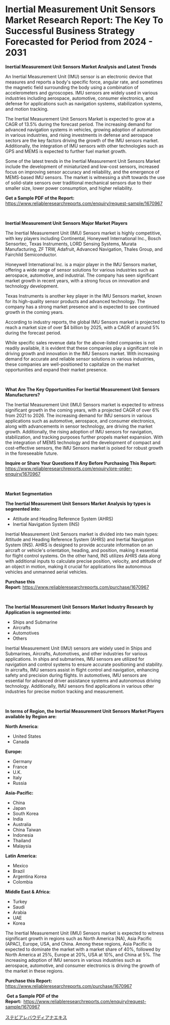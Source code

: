 <p><h1>Inertial Measurement Unit Sensors Market Research Report: The Key To Successful Business Strategy Forecasted for Period from 2024 - 2031</h1></p><p><strong>Inertial Measurement Unit Sensors Market Analysis and Latest Trends</strong></p>
<p><p>An Inertial Measurement Unit (IMU) sensor is an electronic device that measures and reports a body's specific force, angular rate, and sometimes the magnetic field surrounding the body using a combination of accelerometers and gyroscopes. IMU sensors are widely used in various industries including aerospace, automotive, consumer electronics, and defense for applications such as navigation systems, stabilization systems, and motion tracking.</p><p>The Inertial Measurement Unit Sensors Market is expected to grow at a CAGR of 13.5% during the forecast period. The increasing demand for advanced navigation systems in vehicles, growing adoption of automation in various industries, and rising investments in defense and aerospace sectors are the key factors driving the growth of the IMU sensors market. Additionally, the integration of IMU sensors with other technologies such as GPS and MEMS is expected to further fuel market growth.</p><p>Some of the latest trends in the Inertial Measurement Unit Sensors Market include the development of miniaturized and low-cost sensors, increased focus on improving sensor accuracy and reliability, and the emergence of MEMS-based IMU sensors. The market is witnessing a shift towards the use of solid-state sensors over traditional mechanical sensors due to their smaller size, lower power consumption, and higher reliability.</p></p>
<p><strong>Get a Sample PDF of the Report:&nbsp;</strong> <a href="https://www.reliableresearchreports.com/enquiry/request-sample/1670967">https://www.reliableresearchreports.com/enquiry/request-sample/1670967</a></p>
<p>&nbsp;</p>
<p><strong>Inertial Measurement Unit Sensors Major Market Players</strong></p>
<p><p>The Inertial Measurement Unit (IMU) Sensors market is highly competitive, with key players including Continental, Honeywell International Inc., Bosch Sensortec, Texas Instruments, LORD Sensing Systems, Murata Manufacturing, ZF TRW, Adafruit, Advanced Navigation, Thales Group, and Fairchild Semiconductor. </p><p>Honeywell International Inc. is a major player in the IMU Sensors market, offering a wide range of sensor solutions for various industries such as aerospace, automotive, and industrial. The company has seen significant market growth in recent years, with a strong focus on innovation and technology development. </p><p>Texas Instruments is another key player in the IMU Sensors market, known for its high-quality sensor products and advanced technology. The company has a strong market presence and is expected to see continued growth in the coming years.</p><p>According to industry reports, the global IMU Sensors market is projected to reach a market size of over $4 billion by 2025, with a CAGR of around 5% during the forecast period. </p><p>While specific sales revenue data for the above-listed companies is not readily available, it is evident that these companies play a significant role in driving growth and innovation in the IMU Sensors market. With increasing demand for accurate and reliable sensor solutions in various industries, these companies are well-positioned to capitalize on the market opportunities and expand their market presence.</p></p>
<p>&nbsp;</p>
<p><strong>What Are The Key Opportunities For Inertial Measurement Unit Sensors Manufacturers?</strong></p>
<p><p>The Inertial Measurement Unit (IMU) Sensors market is expected to witness significant growth in the coming years, with a projected CAGR of over 6% from 2021 to 2026. The increasing demand for IMU sensors in various applications such as automotive, aerospace, and consumer electronics, along with advancements in sensor technology, are driving the market growth. Additionally, the rising adoption of IMU sensors for navigation, stabilization, and tracking purposes further propels market expansion. With the integration of MEMS technology and the development of compact and cost-effective sensors, the IMU Sensors market is poised for robust growth in the foreseeable future.</p></p>
<p><strong>Inquire or Share Your Questions If Any Before Purchasing This Report:</strong> <a href="https://www.reliableresearchreports.com/enquiry/pre-order-enquiry/1670967">https://www.reliableresearchreports.com/enquiry/pre-order-enquiry/1670967</a></p>
<p>&nbsp;</p>
<p><strong>Market Segmentation</strong></p>
<p><strong>The Inertial Measurement Unit Sensors Market Analysis by types is segmented into:</strong></p>
<p><ul><li>Attitude and Heading Reference System (AHRS)</li><li>Inertial Navigation System (INS)</li></ul></p>
<p><p>Inertial Measurement Unit Sensors market is divided into two main types: Attitude and Heading Reference System (AHRS) and Inertial Navigation System (INS). AHRS is designed to provide accurate information on an aircraft or vehicle's orientation, heading, and position, making it essential for flight control systems. On the other hand, INS utilizes AHRS data along with additional inputs to calculate precise position, velocity, and attitude of an object in motion, making it crucial for applications like autonomous vehicles and unmanned aerial vehicles.</p></p>
<p><strong>Purchase this Report:&nbsp;</strong><a href="https://www.reliableresearchreports.com/purchase/1670967">https://www.reliableresearchreports.com/purchase/1670967</a></p>
<p>&nbsp;</p>
<p><strong>The Inertial Measurement Unit Sensors Market Industry Research by Application is segmented into:</strong></p>
<p><ul><li>Ships and Submarine</li><li>Aircrafts</li><li>Automotives</li><li>Others</li></ul></p>
<p><p>Inertial Measurement Unit (IMU) sensors are widely used in Ships and Submarines, Aircrafts, Automotives, and other industries for various applications. In ships and submarines, IMU sensors are utilized for navigation and control systems to ensure accurate positioning and stability. In aircrafts, IMU sensors assist in flight control and navigation, enhancing safety and precision during flights. In automotives, IMU sensors are essential for advanced driver assistance systems and autonomous driving technology. Additionally, IMU sensors find applications in various other industries for precise motion tracking and measurement.</p></p>
<p>&nbsp;</p>
<p><strong>In terms of Region, the Inertial Measurement Unit Sensors Market Players available by Region are:</strong></p>
<p>
    <p> <strong> North America: </strong>
        <ul>
            <li>United States</li>
            <li>Canada</li>
        </ul>
        </p> 
    <p> <strong> Europe: </strong>
        <ul>
            <li>Germany</li>
            <li>France</li>
            <li>U.K.</li>
            <li>Italy</li>
            <li>Russia</li>
        </ul>
        </p> 
    <p> <strong> Asia-Pacific: </strong>
        <ul>
            <li>China</li>
            <li>Japan</li>
            <li>South Korea</li>
            <li>India</li>
            <li>Australia</li>
            <li>China Taiwan</li>
            <li>Indonesia</li>
            <li>Thailand</li>
            <li>Malaysia</li>
        </ul>
        </p> 
    <p> <strong> Latin America: </strong>
        <ul>
            <li>Mexico</li>
            <li>Brazil</li>
            <li>Argentina Korea</li>
            <li>Colombia</li>
        </ul>
        </p> 
    <p> <strong> Middle East & Africa: </strong>
        <ul>
            <li>Turkey</li>
            <li>Saudi</li>
            <li>Arabia</li>
            <li>UAE</li>
            <li>Korea</li>
        </ul>
    </p>
    </p>
<p><p>The Inertial Measurement Unit (IMU) Sensors market is expected to witness significant growth in regions such as North America (NA), Asia Pacific (APAC), Europe, USA, and China. Among these regions, Asia Pacific is expected to dominate the market with a market share of 40%, followed by North America at 25%, Europe at 20%, USA at 10%, and China at 5%. The increasing adoption of IMU sensors in various industries such as aerospace, automotive, and consumer electronics is driving the growth of the market in these regions.</p></p>
<p><strong>Purchase this Report: </strong><a href="https://www.reliableresearchreports.com/purchase/1670967">https://www.reliableresearchreports.com/purchase/1670967</a></p>
<p>&nbsp;<strong>Get a Sample PDF of the Report:&nbsp;&nbsp;</strong><a href="https://www.reliableresearchreports.com/enquiry/request-sample/1670967">https://www.reliableresearchreports.com/enquiry/request-sample/1670967</a></p>
<p><strong></strong></p>
<p><p><a href="https://github.com/nemesis2824/Market-Research-Report-List-1/blob/main/143293611104.md">ステビアレバウディアナエキス</a></p></p>
